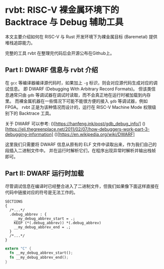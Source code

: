 # rvbt: RISC-V 裸金属环境下的 Backtrace 与 Debug 辅助工具

本文主要介绍如何在 RISC-V 与 Rust 开发环境下为裸金属目标 (Baremetal) 提供堆栈追踪能力。

完整的工具 rvbt 在整理完代码后会开源公布在Github上。

## Part I: DWARF 信息与 rvbt 介绍

在 `gcc` 等编译器编译源代码时，如果加上 `-g` 标识，则会对应源代码生成对应的调试信息。
即 DWARF (Debugging With Arbitrary Record Formats)。
但该类信息通常只由 `gdb` 等调试器在调试时读取，而不会真正地在运行时被加载到内存里。
而裸金属机器在一些情况下可能不能很方便的接入 `gdb` 等调试器，例如 FPGA。
rvbt 正是为该种情况而设计的，运行在 RISC-V Machine Mode 权限级别下的 Backtrace 工具。

关于 DWARF 可以参考:
()[https://hanfeng.ink/post/gdb_debug_info/]
()[https://eli.thegreenplace.net/2011/02/07/how-debuggers-work-part-3-debugging-information]
()[https://en.wikipedia.org/wiki/DWARF]

这里我们只需要将 DWARF 信息从原有的 ELF 文件中读取出来，作为我们自己的段插入二进制文件中。
并在运行时解析它们，在程序出现异常时解析并输出栈帧即可。

## Part II: DWARF 运行时加载

尽管调试信息在编译时已经整合进入了二进制文件，但我们如果像下面这样直接在代码中链接对应的符号是无法工作的。

```linkscript
SECTIONS
{
  /*...*/
  .debug_abbrev : {
    __my_debug_abbrev_start = .;
    KEEP (*(.debug_abbrev)) *(.debug_abbrev)
    __my_debug_abbrev_end = .;
  }
  /*...*/
}
```

```rust
extern "C" {
  fn __my_debug_abbrev_start();
  fn __my_debug_abbrev_end();
}
```
